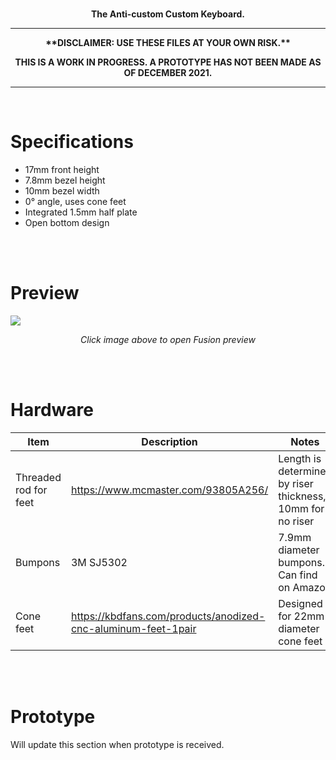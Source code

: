 <br/>

<p align="center"><strong>The Anti-custom Custom Keyboard.</strong></p>

<hr/>
<p align="center"><strong>**DISCLAIMER: USE THESE FILES AT YOUR OWN RISK.**</strong></p>
<p align="center"><strong>THIS IS A WORK IN PROGRESS. A PROTOTYPE HAS NOT BEEN MADE AS OF DECEMBER 2021. </strong></p>
<hr/>

<br/>

# Specifications
<ul>
    <li>17mm front height</li>
    <li>7.8mm bezel height</li>
    <li>10mm bezel width</li>
    <li>0° angle, uses cone feet</li>
    <li>Integrated 1.5mm half plate</li>
    <li>Open bottom design</li>
</ul>

<br/>
<br/>

# Preview
<a target="_blank" rel="noopener noreferrer" href="https://t.co/FbSpVSlEBP"><img src="https://cdn.discordapp.com/attachments/518289321950707713/926210333788475453/unknown.png"></img></a>
<p align="center"><i>Click image above to open Fusion preview</i></p>

<br/>
<br/>

# Hardware
| Item                      | Description                                                   | Notes       |
| -----------               | -----------                                                   | ----------- |
| Threaded rod for feet     | https://www.mcmaster.com/93805A256/                           | Length is determined by riser thickness, 10mm for no riser |
| Bumpons                   | 3M SJ5302                                                     | 7.9mm diameter bumpons. Can find on Amazon |
| Cone feet                 | https://kbdfans.com/products/anodized-cnc-aluminum-feet-1pair | Designed for 22mm diameter cone feet |

<br/>
<br/>

# Prototype
Will update this section when prototype is received.
